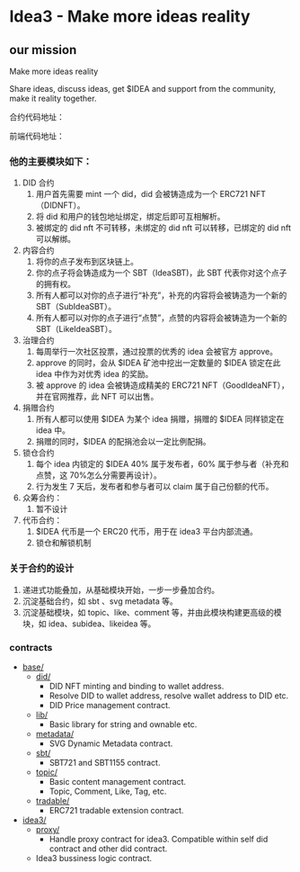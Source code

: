 # Idea3 - Make more ideas reality

## our mission

Make more ideas reality

Share ideas, discuss ideas, get $IDEA and support from the community, make it reality together.

合约代码地址：[](https://github.com/lxdao-official/Idea3)

前端代码地址：[](https://github.com/lxdao-official/idea3-frontend)

### 他的主要模块如下：

1. DID 合约
   1. 用户首先需要 mint 一个 did，did 会被铸造成为一个 ERC721 NFT（DIDNFT）。
   2. 将 did 和用户的钱包地址绑定，绑定后即可互相解析。
   3. 被绑定的 did nft 不可转移，未绑定的 did nft 可以转移，已绑定的 did nft 可以解绑。
1. 内容合约
   1. 将你的点子发布到区块链上。
   1. 你的点子将会铸造成为一个 SBT（IdeaSBT)，此 SBT 代表你对这个点子的拥有权。
   1. 所有人都可以对你的点子进行“补充”，补充的内容将会被铸造为一个新的 SBT（SubIdeaSBT）。
   1. 所有人都可以对你的点子进行“点赞”，点赞的内容将会被铸造为一个新的 SBT（LikeIdeaSBT）。
1. 治理合约
   1. 每周举行一次社区投票，通过投票的优秀的 idea 会被官方 approve。
   1. approve 的同时，会从 $IDEA 矿池中挖出一定数量的 $IDEA 锁定在此 idea 中作为对优秀 idea 的奖励。
   1. 被 approve 的 idea 会被铸造成精美的 ERC721 NFT（GoodIdeaNFT），并在官网推荐，此 NFT 可以出售。
1. 捐赠合约
   1. 所有人都可以使用 $IDEA 为某个 idea 捐赠，捐赠的 $IDEA 同样锁定在 idea 中。
   1. 捐赠的同时，$IDEA 的配捐池会以一定比例配捐。
1. 锁仓合约
   1. 每个 idea 内锁定的 $IDEA 40% 属于发布者，60% 属于参与者（补充和点赞，这 70%怎么分需要再设计）。
   1. 行为发生 7 天后，发布者和参与者可以 claim 属于自己份额的代币。
1. 众筹合约：
   1. 暂不设计
1. 代币合约：
   1. $IDEA 代币是一个 ERC20 代币，用于在 idea3 平台内部流通。
   1. 锁仓和解锁机制

### 关于合约的设计

1. 递进式功能叠加，从基础模块开始，一步一步叠加合约。
2. 沉淀基础合约，如 sbt 、svg metadata 等。
3. 沉淀基础模块，如 topic、like、comment 等，并由此模块构建更高级的模块，如 idea、subidea、likeidea 等。

### contracts

- [base/](./contracts/base)
  - [did/](./contracts/base/did)
    - DID NFT minting and binding to wallet address.
    - Resolve DID to wallet address, resolve wallet address to DID etc.
    - DID Price management contract.
  - [lib/](./contracts/base/lib)
    - Basic library for string and ownable etc.
  - [metadata/](./contracts/base/metadata)
    - SVG Dynamic Metadata contract.
  - [sbt/](./contracts/base/sbt)
    - SBT721 and SBT1155 contract.
  - [topic/](./contracts/base/topic)
    - Basic content management contract.
    - Topic, Comment, Like, Tag, etc.
  - [tradable/](./contracts/base/tradable)
    - ERC721 tradable extension contract.
- [idea3/](./contracts/idea3)
  - [proxy/](./contracts/idea3/proxy)
    - Handle proxy contract for idea3. Compatible within self did contract and other did contract.
  - Idea3 bussiness logic contract.
